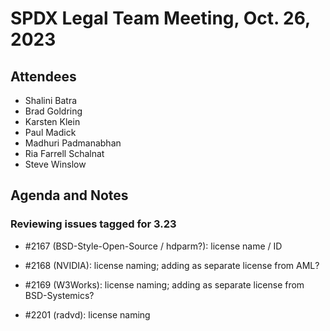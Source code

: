 # SPDX Legal Team Meeting, Oct. 26, 2023

## Attendees

* Shalini Batra
* Brad Goldring
* Karsten Klein
* Paul Madick
* Madhuri Padmanabhan
* Ria Farrell Schalnat
* Steve Winslow

## Agenda and Notes

### Reviewing issues tagged for 3.23

* #2167 (BSD-Style-Open-Source / hdparm?): license name / ID

* #2168 (NVIDIA): license naming; adding as separate license from AML?

* #2169 (W3Works): license naming; adding as separate license from BSD-Systemics?

* #2201 (radvd): license naming
